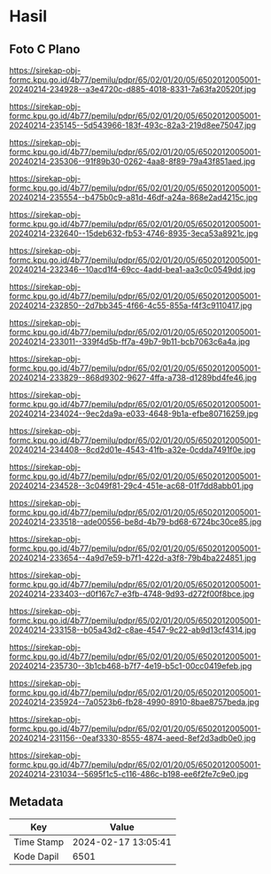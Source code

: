 # Hasil

## Foto C Plano

https://sirekap-obj-formc.kpu.go.id/4b77/pemilu/pdpr/65/02/01/20/05/6502012005001-20240214-234928--a3e4720c-d885-4018-8331-7a63fa20520f.jpg

https://sirekap-obj-formc.kpu.go.id/4b77/pemilu/pdpr/65/02/01/20/05/6502012005001-20240214-235145--5d543966-183f-493c-82a3-219d8ee75047.jpg

https://sirekap-obj-formc.kpu.go.id/4b77/pemilu/pdpr/65/02/01/20/05/6502012005001-20240214-235306--91f89b30-0262-4aa8-8f89-79a43f851aed.jpg

https://sirekap-obj-formc.kpu.go.id/4b77/pemilu/pdpr/65/02/01/20/05/6502012005001-20240214-235554--b475b0c9-a81d-46df-a24a-868e2ad4215c.jpg

https://sirekap-obj-formc.kpu.go.id/4b77/pemilu/pdpr/65/02/01/20/05/6502012005001-20240214-232640--15deb632-fb53-4746-8935-3eca53a8921c.jpg

https://sirekap-obj-formc.kpu.go.id/4b77/pemilu/pdpr/65/02/01/20/05/6502012005001-20240214-232346--10acd1f4-69cc-4add-bea1-aa3c0c0549dd.jpg

https://sirekap-obj-formc.kpu.go.id/4b77/pemilu/pdpr/65/02/01/20/05/6502012005001-20240214-232850--2d7bb345-4f66-4c55-855a-f4f3c9110417.jpg

https://sirekap-obj-formc.kpu.go.id/4b77/pemilu/pdpr/65/02/01/20/05/6502012005001-20240214-233011--339f4d5b-ff7a-49b7-9b11-bcb7063c6a4a.jpg

https://sirekap-obj-formc.kpu.go.id/4b77/pemilu/pdpr/65/02/01/20/05/6502012005001-20240214-233829--868d9302-9627-4ffa-a738-d1289bd4fe46.jpg

https://sirekap-obj-formc.kpu.go.id/4b77/pemilu/pdpr/65/02/01/20/05/6502012005001-20240214-234024--9ec2da9a-e033-4648-9b1a-efbe80716259.jpg

https://sirekap-obj-formc.kpu.go.id/4b77/pemilu/pdpr/65/02/01/20/05/6502012005001-20240214-234408--8cd2d01e-4543-41fb-a32e-0cdda7491f0e.jpg

https://sirekap-obj-formc.kpu.go.id/4b77/pemilu/pdpr/65/02/01/20/05/6502012005001-20240214-234528--3c049f81-29c4-451e-ac68-01f7dd8abb01.jpg

https://sirekap-obj-formc.kpu.go.id/4b77/pemilu/pdpr/65/02/01/20/05/6502012005001-20240214-233518--ade00556-be8d-4b79-bd68-6724bc30ce85.jpg

https://sirekap-obj-formc.kpu.go.id/4b77/pemilu/pdpr/65/02/01/20/05/6502012005001-20240214-233654--4a9d7e59-b7f1-422d-a3f8-79b4ba224851.jpg

https://sirekap-obj-formc.kpu.go.id/4b77/pemilu/pdpr/65/02/01/20/05/6502012005001-20240214-233403--d0f167c7-e3fb-4748-9d93-d272f00f8bce.jpg

https://sirekap-obj-formc.kpu.go.id/4b77/pemilu/pdpr/65/02/01/20/05/6502012005001-20240214-233158--b05a43d2-c8ae-4547-9c22-ab9d13cf4314.jpg

https://sirekap-obj-formc.kpu.go.id/4b77/pemilu/pdpr/65/02/01/20/05/6502012005001-20240214-235730--3b1cb468-b7f7-4e19-b5c1-00cc0419efeb.jpg

https://sirekap-obj-formc.kpu.go.id/4b77/pemilu/pdpr/65/02/01/20/05/6502012005001-20240214-235924--7a0523b6-fb28-4990-8910-8bae8757beda.jpg

https://sirekap-obj-formc.kpu.go.id/4b77/pemilu/pdpr/65/02/01/20/05/6502012005001-20240214-231156--0eaf3330-8555-4874-aeed-8ef2d3adb0e0.jpg

https://sirekap-obj-formc.kpu.go.id/4b77/pemilu/pdpr/65/02/01/20/05/6502012005001-20240214-231034--5695f1c5-c116-486c-b198-ee6f2fe7c9e0.jpg


## Metadata

| Key        | Value               |
| ---------- | ------------------- |
| Time Stamp | 2024-02-17 13:05:41 |
| Kode Dapil | 6501                |



